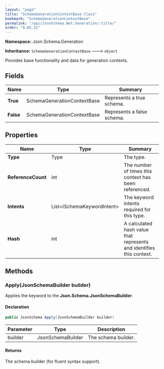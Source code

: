 ```yaml
---
layout: "page"
title: "SchemaGenerationContextBase Class"
bookmark: "SchemaGenerationContextBase"
permalink: "/api/JsonSchema.Net.Generation/:title/"
order: "9.05.32"
---
```

**Namespace:** Json.Schema.Generation

**Inheritance:**
`SchemaGenerationContextBase`
 🡒 
`object`

Provides base functionality and data for generation contexts.

## Fields

| Name | Type | Summary |
|---|---|---|
| **True** | SchemaGenerationContextBase | Represents a true schema. |
| **False** | SchemaGenerationContextBase | Represents a false schema. |
## Properties

| Name | Type | Summary |
|---|---|---|
| **Type** | Type | The type. |
| **ReferenceCount** | int | The number of times this context has been referenced. |
| **Intents** | List\<ISchemaKeywordIntent\> | The keyword intents required for this type. |
| **Hash** | int | A calculated hash value that represents and identifies this context. |
## Methods

### Apply(JsonSchemaBuilder builder)

Applies the keyword to the **Json.Schema.JsonSchemaBuilder**.

#### Declaration

```c#
public JsonSchema Apply(JsonSchemaBuilder builder)
```
| Parameter | Type | Description |
|---|---|---|
| builder | JsonSchemaBuilder | The schema builder. |

#### Returns

The schema builder (for fluent syntax support).

